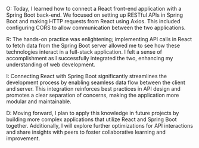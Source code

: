 O: Today, I learned how to connect a React front-end application with a Spring Boot back-end. We focused on setting up RESTful APIs in Spring Boot and making HTTP requests from React using Axios. This included configuring CORS to allow communication between the two applications.

R: The hands-on practice was enlightening; implementing API calls in React to fetch data from the Spring Boot server allowed me to see how these technologies interact in a full-stack application. I felt a sense of accomplishment as I successfully integrated the two, enhancing my understanding of web development.

I: Connecting React with Spring Boot significantly streamlines the development process by enabling seamless data flow between the client and server. This integration reinforces best practices in API design and promotes a clear separation of concerns, making the application more modular and maintainable.

D: Moving forward, I plan to apply this knowledge in future projects by building more complex applications that utilize React and Spring Boot together. Additionally, I will explore further optimizations for API interactions and share insights with peers to foster collaborative learning and improvement.